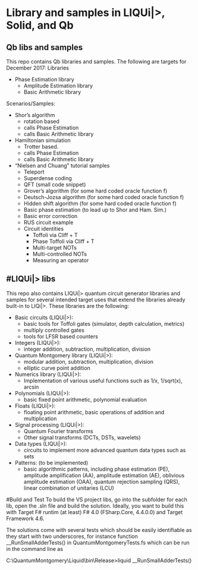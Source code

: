 Library and samples in LIQUi|>, Solid, and Qb
=============================================

Qb libs and samples
-------------------

This repo contains Qb libraries and samples. The following are targets for December 2017: 
Libraries
- Phase Estimation library
  - Amplitude Estimation library
  - Basic Arithmetic library  

Scenarios/Samples:
- Shor’s algorithm
  - rotation based
  - calls Phase Estimation
  - calls Basic Arithmetic library
- Hamiltonian simulation
  - Trotter based.  
  - calls Phase Estimation 
  - calls Basic Arithmetic library
- “Nielsen and Chuang” tutorial samples
  - Teleport
  - Superdense coding
  - QFT (small code snippet)
  - Grover’s algorithm (for some hard coded oracle function f)
  - Deutsch-Jozsa algorithm (for some hard coded oracle function f)
  - Hidden shift algorithm (for some hard coded oracle function f)
  - Basic phase estimation (to lead up to Shor and Ham. Sim.)
  - Basic error correction
  - RUS circuit example
  - Circuit identities
    - Toffoli via Cliff + T
    - Phase Toffoli via Cliff + T
    - Multi-target NOTs
    - Multi-controlled NOTs
    - Measuring an operator 
              
#LIQUi|> libs  
-------------

This repo also contains LIQUi|> quantum circuit generator libraries and samples for several intended target uses that 
extend the libraries already built-in to LIQi|>. These libraries are the following:
- Basic circuits (LIQUi|>): 
  - basic tools for Toffoli gates (simulator, depth calculation, metrics)
  - multiply controlled gates
  - tools for LFSR based counters
- Integers (LIQUi|>): 
  - integer addition, subtraction, multiplication, division
- Quantum Montgomery library (LIQUi|>): 
  - modular addition, subtraction, multiplication, division
  - elliptic curve point addition
- Numerics library (LIQUi|>): 
  - Implementation of various useful functions such as 1/x, 1/sqrt(x), arcsin
- Polynomials (LIQUi|>): 
  - basic fixed point arithmetic, polynomial evaluation
- Floats (LIQUi|>):  
  - floating point arithmetic, basic operations of addition and multiplication
- Signal processing (LIQUi|>): 
  - Quantum Fourier transforms
  - Other signal transforms (DCTs, DSTs, wavelets)
- Data types (LIQUi|>): 
  - circuits to implement more advanced quantum data types such as sets
- Patterns: (to be implemented)
  - basic algorithmic patterns, including phase estimation (PE), amplitude amplification (AA), amplitude estimation (AE),
    oblivious amplitude estimation (OAA), quantum rejection sampling (QRS), linear combination of unitaries (LCU)

#Build and Test
To build the VS project libs, go into the subfolder for each lib, open the .sln file and build the solution. Ideally, you want to build this with Target F# runtim (at least) F# 4.0 (FSharp.Core, 4.4.0.0) and Target Framework 4.6. 

The solutions come with several tests which should be easily identifiable as they start with two underscores, for instance function __RunSmallAdderTests() in QuantumMontgomeryTests.fs which can be run in the command line as

C:\QuantumMontgomery\Liquid\bin\Release>liquid __RunSmallAdderTests()


